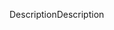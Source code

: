 <span data-ttu-id="cc048-101">Description</span><span class="sxs-lookup"><span data-stu-id="cc048-101">Description</span></span>
